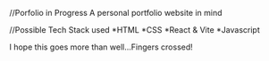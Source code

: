 //Porfolio in Progress
A personal portfolio website in mind

//Possible Tech Stack used
*HTML
*CSS
*React & Vite
*Javascript

I hope this goes more than well...Fingers crossed!
